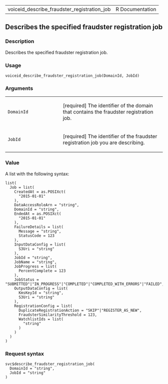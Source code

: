 <table style="width: 100%;">
<tbody>
<tr class="odd">
<td>voiceid_describe_fraudster_registration_job</td>
<td style="text-align: right;">R Documentation</td>
</tr>
</tbody>
</table>

## Describes the specified fraudster registration job

### Description

Describes the specified fraudster registration job.

### Usage

    voiceid_describe_fraudster_registration_job(DomainId, JobId)

### Arguments

<table>
<colgroup>
<col style="width: 35%" />
<col style="width: 65%" />
</colgroup>
<tbody>
<tr class="odd">
<td><code
id="voiceid_describe_fraudster_registration_job_:_DomainId">DomainId</code></td>
<td><p>[required] The identifier of the domain that contains the
fraudster registration job.</p></td>
</tr>
<tr class="even">
<td><code
id="voiceid_describe_fraudster_registration_job_:_JobId">JobId</code></td>
<td><p>[required] The identifier of the fraudster registration job you
are describing.</p></td>
</tr>
</tbody>
</table>

### Value

A list with the following syntax:

    list(
      Job = list(
        CreatedAt = as.POSIXct(
          "2015-01-01"
        ),
        DataAccessRoleArn = "string",
        DomainId = "string",
        EndedAt = as.POSIXct(
          "2015-01-01"
        ),
        FailureDetails = list(
          Message = "string",
          StatusCode = 123
        ),
        InputDataConfig = list(
          S3Uri = "string"
        ),
        JobId = "string",
        JobName = "string",
        JobProgress = list(
          PercentComplete = 123
        ),
        JobStatus = "SUBMITTED"|"IN_PROGRESS"|"COMPLETED"|"COMPLETED_WITH_ERRORS"|"FAILED",
        OutputDataConfig = list(
          KmsKeyId = "string",
          S3Uri = "string"
        ),
        RegistrationConfig = list(
          DuplicateRegistrationAction = "SKIP"|"REGISTER_AS_NEW",
          FraudsterSimilarityThreshold = 123,
          WatchlistIds = list(
            "string"
          )
        )
      )
    )

### Request syntax

    svc$describe_fraudster_registration_job(
      DomainId = "string",
      JobId = "string"
    )
